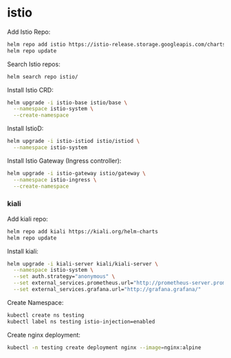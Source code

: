 # istio

Add Istio Repo:
```bash
helm repo add istio https://istio-release.storage.googleapis.com/charts
helm repo update
```

Search Istio repos:
```bash
helm search repo istio/
```

Install Istio CRD:
```bash
helm upgrade -i istio-base istio/base \
  --namespace istio-system \
  --create-namespace
```

Install IstioD:
```bash
helm upgrade -i istio-istiod istio/istiod \
  --namespace istio-system
```

Install Istio Gateway (Ingress controller):
```bash
helm upgrade -i istio-gateway istio/gateway \
  --namespace istio-ingress \
  --create-namespace
```

### kiali

Add kiali repo:
```bash
helm repo add kiali https://kiali.org/helm-charts
helm repo update
```

Install kiali:
```bash
helm upgrade -i kiali-server kiali/kiali-server \
  --namespace istio-system \
  --set auth.strategy="anonymous" \
  --set external_services.prometheus.url="http://prometheus-server.prometheus/" \
  --set external_services.grafana.url="http://grafana.grafana/"
```

Create Namespace:
```bash
kubectl create ns testing
kubectl label ns testing istio-injection=enabled
```

Create nginx deployment:
```bash
kubectl -n testing create deployment nginx --image=nginx:alpine
```



